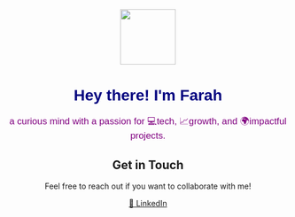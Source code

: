 ## 

<!-- Advanced Gen Z Style README.md for GitHub -->

<!-- HTML content -->
<div align="center">
  <img src="https://media.giphy.com/media/hvRJCLFzcasrR4ia7z/giphy.gif" width="100"/>
  <h1 style="color: navy; font-family: 'Comic Sans MS', cursive, sans-serif;">Hey there! I'm Farah </h1>
  <p style="color: purple; font-size: 1.2em; font-family: 'Comic Sans MS', cursive, sans-serif;">a curious mind with a passion for 💻tech, 📈growth, and 🌍impactful projects.</p>


<!-- Contact section -->
<div align="center">
  <h2 class="section-header">Get in Touch</h2>
  <p>Feel free to reach out if you want to collaborate with me!</p>
  <a href="https://www.linkedin.com/in/farah-salsabila" class="link">🔗 LinkedIn</a>
</div>


<!--
**farahsalsabilahalo/farahsalsabilahalo** is a ✨ _special_ ✨ repository because its `README.md` (this file) appears on your GitHub profile.

Here are some ideas to get you started:

- 🔭 I’m currently working on ...
- 🌱 I’m currently learning ...
- 👯 I’m looking to collaborate on ...
- 🤔 I’m looking for help with ...
- 💬 Ask me about ...
- 📫 How to reach me: ...
- 😄 Pronouns: ...
- ⚡ Fun fact: ...
Projects section 
<div align="center">
  <h2 class="section-header">Projects</h2>
  <ul style="list-style-type: none; padding: 0;">
    <a href="https://github.com/Farah/project1" class="link">🚀 Project 1: Tech Blog</a> - A blog about the latest trends in technology.</li>
      <br>
    <a href="https://github.com/Farah/project2" class="link">📱 Project 2: Task Manager App</a> - A simple and effective task management application.</li>
      <br>
    <a href="https://github.com/Farah/project3" class="link">📊 Project 3: Data Analysis Dashboard</a> - An interactive dashboard for data analysis.</li>
  </ul>
</div>
-->

